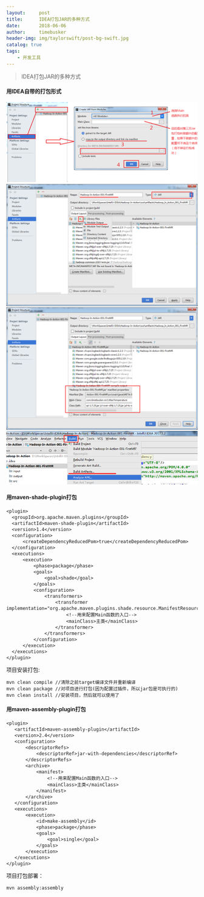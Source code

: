 ```yaml
---
layout:     post
title:      IDEA打包JAR的多种方式
date:       2018-06-06
author:     timebusker
header-img: img/taylorswift/post-bg-swift.jpg
catalog: true
tags:
    - 开发工具
---
```



> IDEA打包JAR的多种方式

#### 用IDEA自带的打包形式  
![image](https://raw.githubusercontent.com/timebusker/timebusker.github.io/master/img/tools/1.png?raw=true)  
![image](https://raw.githubusercontent.com/timebusker/timebusker.github.io/master/img/tools/2.png?raw=true)  
![image](https://raw.githubusercontent.com/timebusker/timebusker.github.io/master/img/tools/3.png?raw=true)  
![image](https://raw.githubusercontent.com/timebusker/timebusker.github.io/master/img/tools/4.png?raw=true)  


#### 用maven-shade-plugin打包
```
<plugin>
  <groupId>org.apache.maven.plugins</groupId>
  <artifactId>maven-shade-plugin</artifactId>
  <version>1.4</version>
  <configuration>
      <createDependencyReducedPom>true</createDependencyReducedPom>
  </configuration>
  <executions>
      <execution>
          <phase>package</phase>
          <goals>
              <goal>shade</goal>
          </goals>
          <configuration>
              <transformers>
                  <transformer implementation="org.apache.maven.plugins.shade.resource.ManifestResourceTransformer">
				      <!--用来配置Main函数的入口-->
                      <mainClass>主类</mainClass>
                  </transformer>
              </transformers>
          </configuration>
      </execution>
  </executions>
</plugin>
```
项目安装打包:
```
mvn clean compile //清除之前target编译文件并重新编译
mvn clean package //对项目进行打包(因为配置过插件，所以jar包是可执行的)
mvn clean install //安装项目，然后就可以使用了
``` 

#### 用maven-assembly-plugin打包
```
<plugin>
   <artifactId>maven-assembly-plugin</artifactId>
   <version>2.4</version>
   <configuration>
       <descriptorRefs>
           <descriptorRef>jar-with-dependencies</descriptorRef>
       </descriptorRefs>
       <archive>
           <manifest>
			   <!--用来配置Main函数的入口-->
               <mainClass>主类</mainClass>
           </manifest>
       </archive>
   </configuration>
   <executions>
       <execution>
           <id>make-assembly</id>
           <phase>package</phase>
           <goals>
               <goal>single</goal>
           </goals>
       </execution>
   </executions>
</plugin>
```  
项目打包部署：
```
mvn assembly:assembly
``` 
